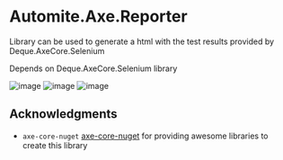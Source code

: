 # Automite.Axe.Reporter

Library can be used to generate a html with the test results provided by Deque.AxeCore.Selenium

Depends on Deque.AxeCore.Selenium library

![image](https://user-images.githubusercontent.com/3245424/265232092-57ce1f9d-0c44-4fa6-9926-3f2f13d4e09a.png)
![image](https://user-images.githubusercontent.com/3245424/265232103-e00c0763-e8f5-4110-a0ac-cb77d13e9266.png)
![image](https://user-images.githubusercontent.com/3245424/265232123-8a23bef5-a3c2-45f5-94d5-98d929b3432a.png)

## Acknowledgments

* `axe-core-nuget` [axe-core-nuget](https://github.com/dequelabs/axe-core-nuget) for providing awesome libraries to create this library

